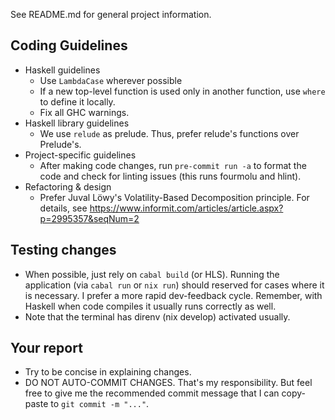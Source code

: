 See README.md for general project information.

## Coding Guidelines

- Haskell guidelines
    - Use `LambdaCase` wherever possible
    - If a new top-level function is used only in another function, use `where` to define it locally.
    - Fix all GHC warnings.
- Haskell library guidelines
    - We use `relude` as prelude. Thus, prefer relude's functions over Prelude's.
- Project-specific guidelines
    - After making code changes, run `pre-commit run -a` to format the code and check for linting issues (this runs fourmolu and hlint).
- Refactoring & design
    - Prefer Juval Löwy's Volatility-Based Decomposition principle. For details, see https://www.informit.com/articles/article.aspx?p=2995357&seqNum=2


## Testing changes

- When possible, just rely on `cabal build` (or HLS). Running the application (via `cabal run` or `nix run`) should reserved for cases where it is necessary. I prefer a more rapid dev-feedback cycle. Remember, with Haskell when code compiles it usually runs correctly as well.
- Note that the terminal has direnv (nix develop) activated usually.

## Your report

- Try to be concise in explaining changes.
- DO NOT AUTO-COMMIT CHANGES. That's my responsibility. But feel free to give me the recommended commit message that I can copy-paste to `git commit -m "..."`.